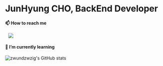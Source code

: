 # JunHyung CHO, BackEnd Developer

#### 📫 How to reach me 
<a href="https://velog.io/@amoeba25">
    <img 
        src="http://img.shields.io/badge/style=flat&logo=Vector&link=https://velog.io/@amoeba25"
        style="height : auto; margin-left : 10px; margin-right : 10px;"/>
</a>

#### 🌱 I’m currently learning 

![zwundzwzig's GitHub stats](https://github-readme-stats.vercel.app/api?username=zwundzwzig&theme=dark&show_icons=true)

<!--
**zwundzwzig/zwundzwzig** is a ✨ _special_ ✨ repository because its `README.md` (this file) appears on your GitHub profile.

Here are some ideas to get you started:

- 🔭 I’m currently working on ...
- 👯 I’m looking to collaborate on ...
- 🤔 I’m looking for help with ...
- 💬 Ask me about ...
- 😄 Pronouns: ...
- ⚡ Fun fact: ...
-->
